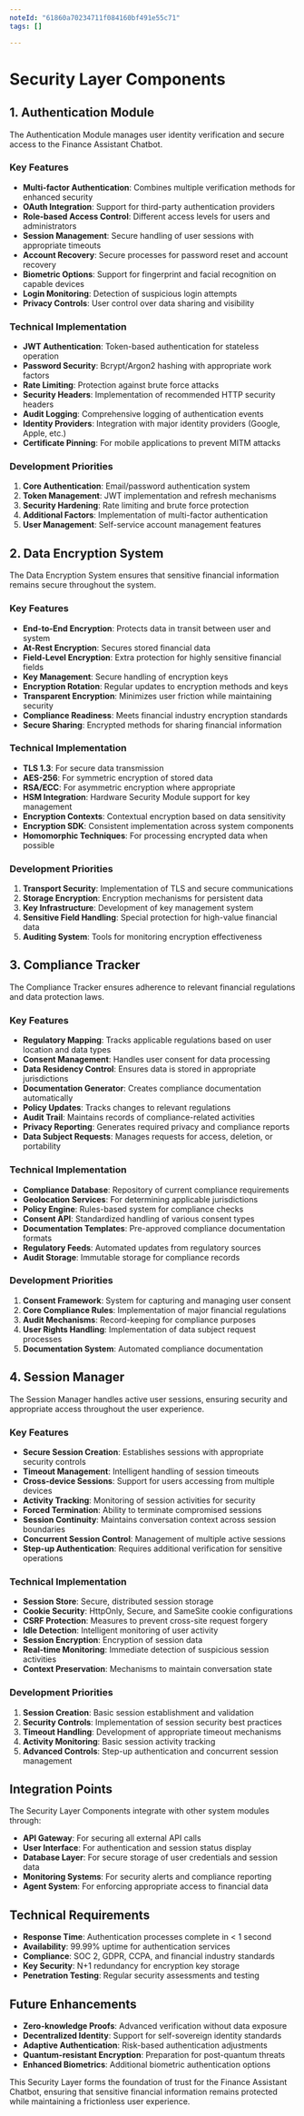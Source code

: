 ```yaml
---
noteId: "61860a70234711f084160bf491e55c71"
tags: []

---
```


# Security Layer Components

## 1. Authentication Module

The Authentication Module manages user identity verification and secure access to the Finance Assistant Chatbot.

### Key Features

- **Multi-factor Authentication**: Combines multiple verification methods for enhanced security
- **OAuth Integration**: Support for third-party authentication providers
- **Role-based Access Control**: Different access levels for users and administrators
- **Session Management**: Secure handling of user sessions with appropriate timeouts
- **Account Recovery**: Secure processes for password reset and account recovery
- **Biometric Options**: Support for fingerprint and facial recognition on capable devices
- **Login Monitoring**: Detection of suspicious login attempts
- **Privacy Controls**: User control over data sharing and visibility

### Technical Implementation

- **JWT Authentication**: Token-based authentication for stateless operation
- **Password Security**: Bcrypt/Argon2 hashing with appropriate work factors
- **Rate Limiting**: Protection against brute force attacks
- **Security Headers**: Implementation of recommended HTTP security headers
- **Audit Logging**: Comprehensive logging of authentication events
- **Identity Providers**: Integration with major identity providers (Google, Apple, etc.)
- **Certificate Pinning**: For mobile applications to prevent MITM attacks

### Development Priorities

1. **Core Authentication**: Email/password authentication system
2. **Token Management**: JWT implementation and refresh mechanisms
3. **Security Hardening**: Rate limiting and brute force protection
4. **Additional Factors**: Implementation of multi-factor authentication
5. **User Management**: Self-service account management features

## 2. Data Encryption System

The Data Encryption System ensures that sensitive financial information remains secure throughout the system.

### Key Features

- **End-to-End Encryption**: Protects data in transit between user and system
- **At-Rest Encryption**: Secures stored financial data
- **Field-Level Encryption**: Extra protection for highly sensitive financial fields
- **Key Management**: Secure handling of encryption keys
- **Encryption Rotation**: Regular updates to encryption methods and keys
- **Transparent Encryption**: Minimizes user friction while maintaining security
- **Compliance Readiness**: Meets financial industry encryption standards
- **Secure Sharing**: Encrypted methods for sharing financial information

### Technical Implementation

- **TLS 1.3**: For secure data transmission
- **AES-256**: For symmetric encryption of stored data
- **RSA/ECC**: For asymmetric encryption where appropriate
- **HSM Integration**: Hardware Security Module support for key management
- **Encryption Contexts**: Contextual encryption based on data sensitivity
- **Encryption SDK**: Consistent implementation across system components
- **Homomorphic Techniques**: For processing encrypted data when possible

### Development Priorities

1. **Transport Security**: Implementation of TLS and secure communications
2. **Storage Encryption**: Encryption mechanisms for persistent data
3. **Key Infrastructure**: Development of key management system
4. **Sensitive Field Handling**: Special protection for high-value financial data
5. **Auditing System**: Tools for monitoring encryption effectiveness

## 3. Compliance Tracker

The Compliance Tracker ensures adherence to relevant financial regulations and data protection laws.

### Key Features

- **Regulatory Mapping**: Tracks applicable regulations based on user location and data types
- **Consent Management**: Handles user consent for data processing
- **Data Residency Control**: Ensures data is stored in appropriate jurisdictions
- **Documentation Generator**: Creates compliance documentation automatically
- **Policy Updates**: Tracks changes to relevant regulations
- **Audit Trail**: Maintains records of compliance-related activities
- **Privacy Reporting**: Generates required privacy and compliance reports
- **Data Subject Requests**: Manages requests for access, deletion, or portability

### Technical Implementation

- **Compliance Database**: Repository of current compliance requirements
- **Geolocation Services**: For determining applicable jurisdictions
- **Policy Engine**: Rules-based system for compliance checks
- **Consent API**: Standardized handling of various consent types
- **Documentation Templates**: Pre-approved compliance documentation formats
- **Regulatory Feeds**: Automated updates from regulatory sources
- **Audit Storage**: Immutable storage for compliance records

### Development Priorities

1. **Consent Framework**: System for capturing and managing user consent
2. **Core Compliance Rules**: Implementation of major financial regulations
3. **Audit Mechanisms**: Record-keeping for compliance purposes
4. **User Rights Handling**: Implementation of data subject request processes
5. **Documentation System**: Automated compliance documentation

## 4. Session Manager

The Session Manager handles active user sessions, ensuring security and appropriate access throughout the user experience.

### Key Features

- **Secure Session Creation**: Establishes sessions with appropriate security controls
- **Timeout Management**: Intelligent handling of session timeouts
- **Cross-device Sessions**: Support for users accessing from multiple devices
- **Activity Tracking**: Monitoring of session activities for security
- **Forced Termination**: Ability to terminate compromised sessions
- **Session Continuity**: Maintains conversation context across session boundaries
- **Concurrent Session Control**: Management of multiple active sessions
- **Step-up Authentication**: Requires additional verification for sensitive operations

### Technical Implementation

- **Session Store**: Secure, distributed session storage
- **Cookie Security**: HttpOnly, Secure, and SameSite cookie configurations
- **CSRF Protection**: Measures to prevent cross-site request forgery
- **Idle Detection**: Intelligent monitoring of user activity
- **Session Encryption**: Encryption of session data
- **Real-time Monitoring**: Immediate detection of suspicious session activities
- **Context Preservation**: Mechanisms to maintain conversation state

### Development Priorities

1. **Session Creation**: Basic session establishment and validation
2. **Security Controls**: Implementation of session security best practices
3. **Timeout Handling**: Development of appropriate timeout mechanisms
4. **Activity Monitoring**: Basic session activity tracking
5. **Advanced Controls**: Step-up authentication and concurrent session management

## Integration Points

The Security Layer Components integrate with other system modules through:

- **API Gateway**: For securing all external API calls
- **User Interface**: For authentication and session status display
- **Database Layer**: For secure storage of user credentials and session data
- **Monitoring Systems**: For security alerts and compliance reporting
- **Agent System**: For enforcing appropriate access to financial data

## Technical Requirements

- **Response Time**: Authentication processes complete in < 1 second
- **Availability**: 99.99% uptime for authentication services
- **Compliance**: SOC 2, GDPR, CCPA, and financial industry standards
- **Key Security**: N+1 redundancy for encryption key storage
- **Penetration Testing**: Regular security assessments and testing

## Future Enhancements

- **Zero-knowledge Proofs**: Advanced verification without data exposure
- **Decentralized Identity**: Support for self-sovereign identity standards
- **Adaptive Authentication**: Risk-based authentication adjustments
- **Quantum-resistant Encryption**: Preparation for post-quantum threats
- **Enhanced Biometrics**: Additional biometric authentication options

This Security Layer forms the foundation of trust for the Finance Assistant Chatbot, ensuring that sensitive financial information remains protected while maintaining a frictionless user experience.